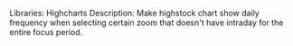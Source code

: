 <label>Libraries: Highcharts </label>
<label> Description: Make highstock chart show daily frequency when selecting certain zoom that doesn't have intraday for the entire focus period.
</label>